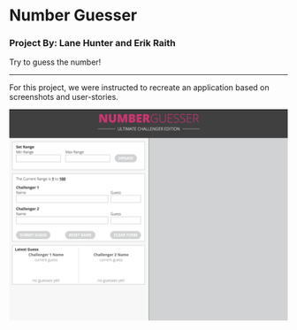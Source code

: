 # Number Guesser 
### Project By: Lane Hunter and Erik Raith ####
Try to guess the number!

---

For this project, we were instructed to recreate an application based on screenshots and user-stories.

![Number Guesser Screenshot](https://github.com/jonthanny/number_guesser/blob/master/Screen%20Shot%202019-12-11%20at%204.20.52%20PM.png)

